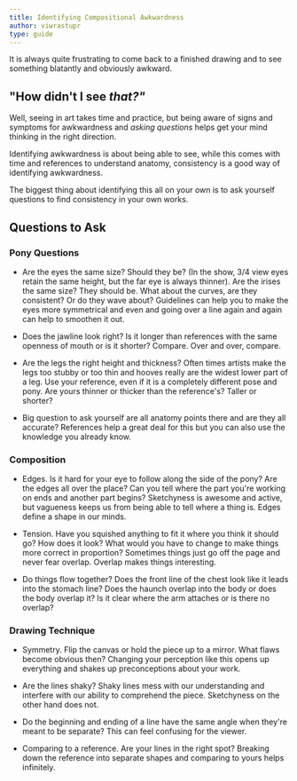 ```yaml
---
title: Identifying Compositional Awkwardness
author: viwrastupr
type: guide
---
```

It is always quite frustrating to come back to a finished drawing and to see something blatantly and obviously awkward.
<Ponymote mote="twiquery" text="That questions thing is coming up a lot lately, I wonder if there's something to that?"/>


## "How didn't I see _that?"_

Well, seeing in art takes time and practice, but being aware of signs and symptoms for awkwardness and _asking questions_ helps get your mind thinking in the right direction.

Identifying awkwardness is about being able to see, while this comes with time and references to understand anatomy, consistency is a good way of identifying awkwardness.

The biggest thing about identifying this all on your own is to ask yourself questions to find consistency in your own works.


## Questions to Ask

### Pony Questions

-   Are the eyes the same size? Should they be? (In the show, 3/4 view eyes retain the same height, but the far eye is always thinner). Are the irises the same size? They should be. What about the curves, are they consistent? Or do they wave about? Guidelines can help you to make the eyes more symmetrical and even and going over a line again and again can help to smoothen it out.

-   Does the jawline look right? Is it longer than references with the same openness of mouth or is it shorter? Compare. Over and over, compare.

-   Are the legs the right height and thickness? Often times artists make the legs too stubby or too thin and hooves really are the widest lower part of a leg. Use your reference, even if it is a completely different pose and pony. Are yours thinner or thicker than the reference's? Taller or shorter?

-   Big question to ask yourself are all anatomy points there and are they all accurate? References help a great deal for this but you can also use the knowledge you already know.

### Composition

-   Edges. Is it hard for your eye to follow along the side of the pony? Are the edges all over the place? Can you tell where the part you're working on ends and another part begins? Sketchyness is awesome and active, but vagueness keeps us from being able to tell where a thing is. Edges define a shape in our minds.

-   Tension. Have you squished anything to fit it where you think it should go? How does it look? What would you have to change to make things more correct in proportion? Sometimes things just go off the page and never fear overlap. Overlap makes things interesting.

-   Do things flow together? Does the front line of the chest look like it leads into the stomach line? Does the haunch overlap into the body or does the body overlap it? Is it clear where the arm attaches or is there no overlap?

### Drawing Technique

-   Symmetry. Flip the canvas or hold the piece up to a mirror. What flaws become obvious then? Changing your perception like this opens up everything and shakes up preconceptions about your work.

-   Are the lines shaky? Shaky lines mess with our understanding and interfere with our ability to comprehend the piece. Sketchyness on the other hand does not.

-   Do the beginning and ending of a line have the same angle when they're meant to be separate? This can feel confusing for the viewer.

-   Comparing to a reference. Are your lines in the right spot? Breaking down the reference into separate shapes and comparing to yours helps infinitely.

<br>

<Ponymote mote="twiquery" text="I've come to realize how important the process of asking questions is to the creative process so I'm trying to format my guides to encourage introspection."/>
<Ponymote mote="twismile" text="As always, your additions and confusions are welcome."/>
<Ponymote mote="twistare" text="My guides are getting more vague and less good... this is bad."/>
<Ponymote mote="derpwizard" text="Help"/>